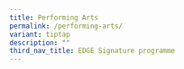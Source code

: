 ```yaml
---
title: Performing Arts
permalink: /performing-arts/
variant: tiptap
description: ""
third_nav_title: EDGE Signature programme
---
```

